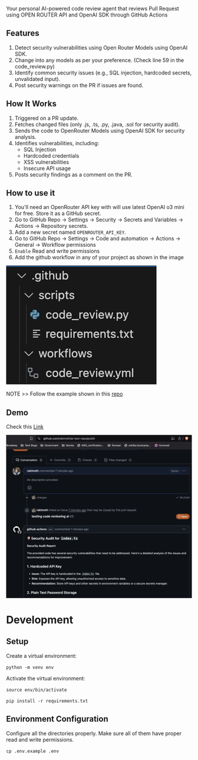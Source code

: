 Your personal AI-powered code review agent that reviews Pull Request using OPEN ROUTER API and OpenAI SDK through GitHub Actions

## Features
1. Detect security vulnerabilities using Open Router Models using OpenAI SDK.
2. Change into any models as per your preference. (Check line 59 in the code_review.py)
3. Identify common security issues (e.g., SQL injection, hardcoded secrets, unvalidated input).
4. Post security warnings on the PR if issues are found.


## How It Works
1. Triggered on a PR update.
2. Fetches changed files (only .js, .ts, .py, .java, .sol for security audit).
3. Sends the code to OpenRouter Models using OpenAI SDK for security analysis.
4. Identifies vulnerabilities, including:
    - SQL Injection
    - Hardcoded credentials
    - XSS vulnerabilities
    - Insecure API usage
5. Posts security findings as a comment on the PR.

## How to use it

1. You'll need an OpenRouter API key with will use latest OpenAI o3 mini for free. Store it as a GitHub secret.
2. Go to GitHub Repo → Settings → Security → Secrets and Variables → Actions → Repository secrets.
3. Add a new secret named `OPENROUTER_API_KEY`.
4. Go to GitHub Repo → Settings → Code and automation → Actions → General → Workflow permissions
5. `Enable` Read and write permissions
6. Add the github workflow in any of your project as shown in the image

![Workflow Structure](images/structure.png)


NOTE >> Follow the example shown in this [repo](https://github.com/rakimsth/ai-test-repo)

## Demo

Check this [Link](https://github.com/rakimsth/ai-test-repo/pull/4)

![Demo Image](images/demo.png)

# Development

## Setup
Create a virtual environment:

```
python -m venv env
```

Activate the virtual environment:

```
source env/bin/activate
```

```
pip install -r requirements.txt
```

## Environment Configuration
Configure all the directories properly. Make sure all of them have proper read and write permissions.

```
cp .env.example .env
```
